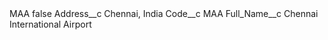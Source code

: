 <?xml version="1.0" encoding="UTF-8"?>
<CustomMetadata xmlns="http://soap.sforce.com/2006/04/metadata" xmlns:xsi="http://www.w3.org/2001/XMLSchema-instance" xmlns:xsd="http://www.w3.org/2001/XMLSchema">
    <label>MAA</label>
    <protected>false</protected>
    <values>
        <field>Address__c</field>
        <value xsi:type="xsd:string">Chennai, India</value>
    </values>
    <values>
        <field>Code__c</field>
        <value xsi:type="xsd:string">MAA</value>
    </values>
    <values>
        <field>Full_Name__c</field>
        <value xsi:type="xsd:string">Chennai International Airport</value>
    </values>
</CustomMetadata>
